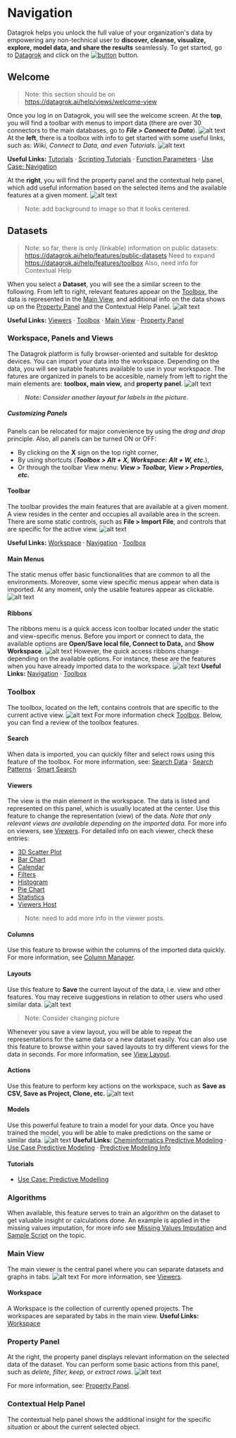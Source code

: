 # Navigation
 Datagrok helps you unlock the full value of your organization's data by empowering any non-technical user to **discover, cleanse, visualize, explore, model data, and share the results** seamlessly. To get started, go to [Datagrok](https://datagrok.ai/) and click on the [![button](../uploads/pictures/button33.JPG "Launch")](https://public.datagrok.ai/?) button.
## Welcome
> Note: this section should be on https://datagrok.ai/help/views/welcome-view

Once you log in on Datagrok, you will see the welcome screen. At the **top**, you will find a toolbar with menus to import data (there are over 30 connectors to the main databases, go to _**File > Connect to Data**_). 
![alt text](../uploads/gifs/welcome.gif "Datagrok Welcome Page Menus")
At the **left**, there is a toolbox with info to get started with some useful links, such as: _Wiki, Connect to Data, and even Tutorials_.
![alt text](../uploads/pictures/welcome_start.JPG "Datagrok Welcome Page")

**Useful Links:** [Tutorials](https://datagrok.ai/help/tutorials/tutorials) · [Scripting Tutorials](https://datagrok.ai/help/tutorials/scripting) · [Function Parameters](https://datagrok.ai/help/tutorials/func-params-enhancement) · [Use Case: Navigation](https://datagrok.ai/help/tutorials/platform-navigation)

At the **right**, you will find the property panel and the contextual help panel, which add useful information based on the selected items and the available features at a given moment.
![alt text](../uploads/pictures/welcome_property_panel.JPG "Property Panel and Contextual Help Panel")
> Note: add background to image so that it looks centered.
## Datasets
> Note: so far, there is only (linkable) information on public datasets: https://datagrok.ai/help/features/public-datasets
Need to expand https://datagrok.ai/help/features/toolbox
Also, need info for Contextual Help

When you select a **Dataset**, you will see the a similar screen to the following. From left to right, relevant features appear on the [Toolbox](https://datagrok.ai/help/features/toolbox), the data is represented in the [Main View](https://datagrok.ai/help/entities/view-layout), and additional info on the data shows up on the [Property Panel](https://datagrok.ai/help/features/property-panel) and the Contextual Help Panel.
![alt text](../uploads/pictures/dataset.JPG "Datagrok Welcome Page")

**Useful Links:** [Viewers](https://datagrok.ai/help/viewers/viewers) · [Toolbox](https://datagrok.ai/help/features/toolbox) · [Main View](https://datagrok.ai/help/entities/view-layout) · [Property Panel](https://datagrok.ai/help/features/property-panel)

### Workspace, Panels and Views

The Datagrok platform is fully browser-oriented and suitable for desktop devices. You can import your data into the workspace. Depending on the data, you will see suitable features available to use in your workspace. The fatures are organized in panels to be accesible, namely from left to right the main elements are: **toolbox, main view,** and **property panel**.
![alt text](../uploads/pictures/sections2.png "Sections")
> **_Note: Consider another layout for labels in the picture._**
##### Customizing Panels
Panels can be relocated for major convenience by using the _drag and drop_ principle. Also, all panels can be turned ON or OFF: 
* By clicking on the **X** sign on the top right corner, 
* By using shortcuts (**_Toolbox > Alt + X, Workspace: Alt + W, etc._**), 
* Or through the toolbar View menu: **_View > Toolbar, View > Properties, etc._**

#### Toolbar
The toolbar provides the main features that are available at a given moment. A view resides in the center and occupies all available area in the screen. There are some static controls, such as **File > Import File**, and controls that are specific for the active view.
![alt text](../uploads/pictures/toolbar.JPG "Toolbar")

**Useful Links:** [Workspace](https://datagrok.ai/help/features/workspace) · [Navigation](https://datagrok.ai/help/features/navigation) · [Toolbox](https://datagrok.ai/help/features/toolbox)
#### Main Menus
The static menus offer basic functionalities that are common to all the environments. Moreover, some view specific menus appear when data is imported. At any moment, only the usable features appear as clickable.
![alt text](../uploads/pictures/main_toolbar.JPG "Main Menus")
#### Ribbons
The ribbons menu is a quick access icon toolbar located under the static and view-specific menus. Before you import or connect to data, the available options are **Open/Save local file, Connect to Data,** and **Show Workspace**.
![alt text](../uploads/gifs/ribbons.gif "Ribbons Menu")
However, the quick access ribbons change depending on the available options. For instance, these are the features when you have already imported data to the workspace.
![alt text](../uploads/pictures/icon_menu.JPG "Ribbon Toolbar")
**Useful Links:** [Navigation](https://datagrok.ai/help/features/navigation) · [Toolbox](https://datagrok.ai/help/features/toolbox)

### Toolbox
The toolbox, located on the left, contains controls that are specific to the current active view.
![alt text](../uploads/pictures/toolbox.png "Toolbox")
For more information check [Toolbox](https://datagrok.ai/help/features/toolbox). Below, you can find a review of the toolbox features.
#### Search
When data is imported, you can quickly filter and select rows using this feature of the toolbox. 
For more information, see: [Search Data](https://datagrok.ai/help/features/data-search) · [Search Patterns](https://datagrok.ai/help/features/data-search-patterns) · [Smart Search](https://datagrok.ai/help/features/data-search-patterns)
#### Viewers 
The view is the main element in the workspace. The data is listed and represented on this panel, which is usually located at the center. Use this feature to change the representation (view) of the data. _Note that only relevant views are available depending on the imported data._
For more info on viewers, see [Viewers](https://datagrok.ai/help/viewers/viewers). For detailed info on each viewer, check these entries:
*   [3D Scatter Plot](https://datagrok.ai/help/viewers/3d-scatter-plot)
*   [Bar Chart](https://datagrok.ai/help/viewers/bar-chart)
*   [Calendar](https://datagrok.ai/help/viewers/calendar)
*   [Filters](https://datagrok.ai/help/viewers/filters)
*   [Histogram](https://datagrok.ai/help/viewers/histogram)
*   [Pie Chart](https://datagrok.ai/help/viewers/pie-chart)
*   [Statistics](https://datagrok.ai/help/viewers/statistics)
*   [Viewers Host](https://datagrok.ai/help/viewers/viewer-host)
> Note: need to add more info in the viewer posts.
#### Columns
Use this feature to browse within the columns of the imported data quickly. For more information, see [Column Manager](https://datagrok.ai/help/features/column-manager).
#### Layouts 
Use this feature to **Save** the current layout of the data, i.e. view and other features. You may receive suggestions in relation to other users who used similar data. 
![alt text](../uploads/pictures/layouts.JPG "Layouts")
> Note: Consider changing picture

Whenever you save a view layout, you will be able to repeat the representations for the same data or a new dataset easily. You can also use this feature to browse within your saved layouts to try different views for the data in seconds. For more information, see [View Layout](https://datagrok.ai/help/entities/view-layout).
#### Actions
Use this feature to perform key actions on the workspace, such as **Save as CSV, Save as Project, Clone, etc.** 
![alt text](../uploads/pictures/actions.JPG "Layouts")
#### Models 
Use this powerful feature to train a model for your data. Once you have trained the model, you will be able to make predictions on the same or similar data. 
![alt text](../uploads/pictures/models.JPG "Models")
**Useful Links:** [Cheminformatics Predictive Modeling](https://datagrok.ai/help/domains/chem/chem-predictive-modeling) · [Use Case Predictive Modeling](https://datagrok.ai/help/tutorials/predictive-modeling) · [Predictive Modeling Info](https://datagrok.ai/help/plugins/predictive-modeling-info)
#### Tutorials
* [Use Case: Predictive Modelling](https://datagrok.ai/help/tutorials/predictive-modeling)
### Algorithms
When available, this feature serves to train an algorithm on the dataset to get valuable insight or calculations done. An example is applied in the missing values imputation, for more info see [Missing Values Imputation](https://datagrok.ai/help/dialogs/missing-values-imputation) and [Sample Script](https://public.datagrok.ai/js/samples/domains/data-science/missing-values-imputation) on the topic.

### Main View
The main viewer is the central panel where you can separate datasets and graphs in tabs.
![alt text](../uploads/pictures/main_view.JPG "Main View")
For more information, see [Viewers](https://datagrok.ai/help/viewers/viewers).
#### Workspace
A Workspace is the collection of currently opened projects. The workspaces are separated by tabs in the main view. **Useful Links:** [Workspace](https://datagrok.ai/help/features/workspace)
### Property Panel
At the right, the property panel displays relevant information on the selected data of the dataset. You can perform some basic actions from this panel, such as _delete, filter, keep, or extract rows_.
![alt text](../uploads/pictures/property_panel.JPG "Property Panel")

For more information, see: [Property Panel](https://datagrok.ai/help/features/property-panel).
### Contextual Help Panel
The contextual help panel shows the additional insight for the specific situation or about the current selected object. 

<!-- ##### Notes -->
<!-- * Emphasis on data analysis view > table view -->
<!-- * Website view for data analysis  -->
<!-- * One page about how you navigate on the system, dock &  undock -->
<!-- * Selecting data in multiple views > navigate back and forth, etc. -->